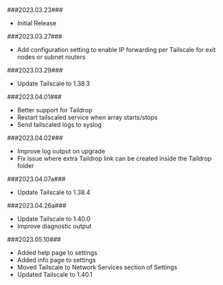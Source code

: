 ###2023.03.23###
- Initial Release

###2023.03.27###
- Add configuration setting to enable IP forwarding per Tailscale for exit nodes or subnet routers

###2023.03.29###
- Update Tailscale to 1.38.3

###2023.04.01###
- Better support for Taildrop
- Restart tailscaled service when array starts/stops
- Send tailscaled logs to syslog

###2023.04.02###
- Improve log output on upgrade
- Fix issue where extra Taildrop link can be created inside the Taildrop folder

###2023.04.07a###
- Update Tailscale to 1.38.4

###2023.04.26a###
- Update Tailscale to 1.40.0
- Improve diagnostic output

###2023.05.10###
- Added help page to settings
- Added info page to settings
- Moved Tailscale to Network Services section of Settings
- Updated Tailscale to 1.40.1
